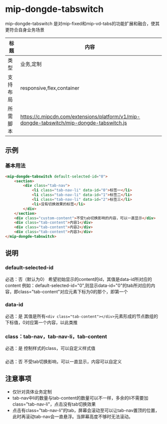# mip-dongde-tabswitch
mip-dongde-tabswitch 是对mip-fixed和mip-vd-tabs的功能扩展和融合，使其更符合自身业务场景

标题|内容
----|----
类型|业务,定制
支持布局|responsive,flex,container
所需脚本|https://c.mipcdn.com/extensions/platform/v1/mip-dongde-tabswitch/mip-dongde-tabswitch.js

## 示例

### 基本用法
```html
<mip-dongde-tabswitch default-selected-id="0">
    <section>
        <div class="tab-nav">
            <li class="tab-nav-li" data-id="0">标签一</li>
            <li class="tab-nav-li" data-id="1">标签二</li>
            <li class="tab-nav-li" data-id="2">标签三</li>
            <li>没有切换效果的标签</li>
        </div>
    </section>
    <div class="custom-content">不受tab切换影响的内容，可以一直显示</div>
    <div class="tab-content">内容1</div>
    <div class="tab-content">内容2</div>
    <div class="tab-content">内容3</div>
</mip-dongde-tabswitch>
``` 

## 说明
       
### default-selected-id
必选：否（默认为0）
希望初始显示的content的id，其值是data-id所对应的content
例如：default-selected-id="0",则显示data-id="0"的tab所对应的内容，即class="tab-content"对应元素下标为0的那个，即第一个

### data-id
必选：是
其值是所有```<div class="tab-content"></div>```元素形成的节点数组的下标值，0对应第一个内容，以此类推

### class：tab-nav，tab-nav-li，tab-content
必选：是
控制样式的class，可以自定义样式值

### <div class="custom-content"></div>
必选：否
不受tab切换影响，可以一直显示，内容可以自定义

## 注意事项  
- 仅针对具体业务定制
- tab-nav中li的数量与tab-content的数量可以不一样，多余的li不需要加class="tab-nav-li"，点击没有tab切换效果
- 点击有class="tab-nav-li"的tab，屏幕会滚动至可以让tab-nav置顶的位置，此时再滚动tab-nav会一直悬浮。当屏幕高度不够时无法滚动。
